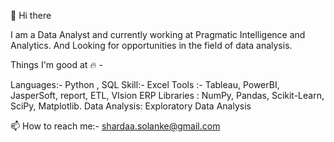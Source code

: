 👋 Hi there

I am a Data Analyst and currently working at Pragmatic Intelligence and Analytics. And Looking for opportunities in the field of data analysis.

Things I'm good at 🔥 -

Languages:- Python , SQL
Skill:- Excel
Tools :- Tableau, PowerBI, JasperSoft, report, ETL, VIsion ERP
Libraries : NumPy, Pandas, Scikit-Learn, SciPy, Matplotlib.
Data Analysis: Exploratory Data Analysis

📫 How to reach me:- shardaa.solanke@gmail.com
